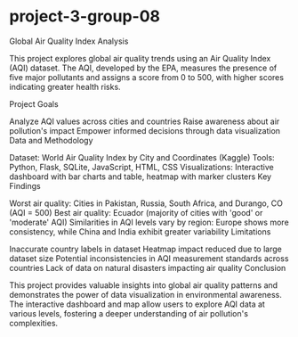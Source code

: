 # project-3-group-08

Global Air Quality Index Analysis

This project explores global air quality trends using an Air Quality Index (AQI) dataset. The AQI, developed by the EPA, measures the presence of five major pollutants and assigns a score from 0 to 500, with higher scores indicating greater health risks.

Project Goals

Analyze AQI values across cities and countries
Raise awareness about air pollution's impact
Empower informed decisions through data visualization
Data and Methodology

Dataset: World Air Quality Index by City and Coordinates (Kaggle)
Tools: Python, Flask, SQLite, JavaScript, HTML, CSS
Visualizations: Interactive dashboard with bar charts and table, heatmap with marker clusters
Key Findings

Worst air quality: Cities in Pakistan, Russia, South Africa, and Durango, CO (AQI = 500)
Best air quality: Ecuador (majority of cities with 'good' or 'moderate' AQI)
Similarities in AQI levels vary by region: Europe shows more consistency, while China and India exhibit greater variability
Limitations

Inaccurate country labels in dataset
Heatmap impact reduced due to large dataset size
Potential inconsistencies in AQI measurement standards across countries
Lack of data on natural disasters impacting air quality
Conclusion

This project provides valuable insights into global air quality patterns and demonstrates the power of data visualization in environmental awareness. The interactive dashboard and map allow users to explore AQI data at various levels, fostering a deeper understanding of air pollution's complexities.
